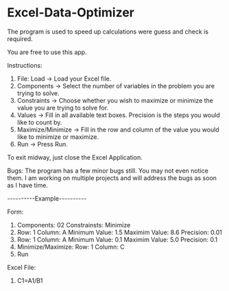 # Excel-Data-Optimizer
The program is used to speed up calculations were guess and check is required.

You are free to use this app.

Instructions:
1) File: Load -> Load your Excel file.
2) Components -> Select the number of variables in the problem you are trying to solve.
3) Constraints -> Choose whether you wish to maximize or minimize the value you are trying to solve for.
4) Values -> Fill in all available text boxes. Precision is the steps you would like to count by.
5) Maximize/Minimize -> Fill in the row and column of the value you would like to minimize or maximize.
6) Run -> Press Run.

To exit midway, just close the Excel Application.

Bugs:
The program has a few minor bugs still. You may not even notice them. I am working on multiple projects and will address the bugs as soon as I have time.

----------Example----------

Form:

1) Components: 02 Constrainsts: Minimize                                      
2) Row: 1 Column: A Minimum Value: 1.5 Maximim Value: 8.6 Precision: 0.01 
3) Row: 1 Column: A Minimum Value: 0.1 Maximim Value: 5.0 Precision: 0.1
4) Minimize/Maximize: Row: 1 Column: C
5) Run

Excel File:

 1) C1=A1/B1
         
         
         


